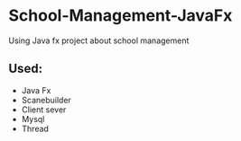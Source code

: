 # School-Management-JavaFx
Using Java fx project about school management 
## Used: 
* Java Fx 
* Scanebuilder
* Client sever 
* Mysql 
* Thread
